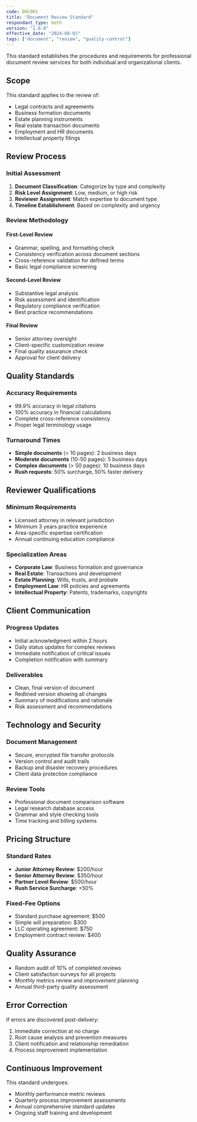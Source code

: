 ```yaml
---
code: DOC001
title: "Document Review Standard"
respondant_type: both
version: "1.0.0"
effective_date: "2024-08-01"
tags: ["document", "review", "quality-control"]
---
```


This standard establishes the procedures and requirements for professional document review services for both
individual and organizational clients.

## Scope

This standard applies to the review of:
- Legal contracts and agreements
- Business formation documents
- Estate planning instruments
- Real estate transaction documents
- Employment and HR documents
- Intellectual property filings

## Review Process

### Initial Assessment

1. **Document Classification**: Categorize by type and complexity
2. **Risk Level Assignment**: Low, medium, or high risk
3. **Reviewer Assignment**: Match expertise to document type
4. **Timeline Establishment**: Based on complexity and urgency

### Review Methodology

#### First-Level Review

- Grammar, spelling, and formatting check
- Consistency verification across document sections
- Cross-reference validation for defined terms
- Basic legal compliance screening

#### Second-Level Review

- Substantive legal analysis
- Risk assessment and identification
- Regulatory compliance verification
- Best practice recommendations

#### Final Review

- Senior attorney oversight
- Client-specific customization review
- Final quality assurance check
- Approval for client delivery

## Quality Standards

### Accuracy Requirements

- 99.9% accuracy in legal citations
- 100% accuracy in financial calculations
- Complete cross-reference consistency
- Proper legal terminology usage

### Turnaround Times

- **Simple documents** (< 10 pages): 2 business days
- **Moderate documents** (10-50 pages): 5 business days
- **Complex documents** (> 50 pages): 10 business days
- **Rush requests**: 50% surcharge, 50% faster delivery

## Reviewer Qualifications

### Minimum Requirements

- Licensed attorney in relevant jurisdiction
- Minimum 3 years practice experience
- Area-specific expertise certification
- Annual continuing education compliance

### Specialization Areas

- **Corporate Law**: Business formation and governance
- **Real Estate**: Transactions and development
- **Estate Planning**: Wills, trusts, and probate
- **Employment Law**: HR policies and agreements
- **Intellectual Property**: Patents, trademarks, copyrights

## Client Communication

### Progress Updates

- Initial acknowledgment within 2 hours
- Daily status updates for complex reviews
- Immediate notification of critical issues
- Completion notification with summary

### Deliverables

- Clean, final version of document
- Redlined version showing all changes
- Summary of modifications and rationale
- Risk assessment and recommendations

## Technology and Security

### Document Management

- Secure, encrypted file transfer protocols
- Version control and audit trails
- Backup and disaster recovery procedures
- Client data protection compliance

### Review Tools

- Professional document comparison software
- Legal research database access
- Grammar and style checking tools
- Time tracking and billing systems

## Pricing Structure

### Standard Rates

- **Junior Attorney Review**: $200/hour
- **Senior Attorney Review**: $350/hour
- **Partner Level Review**: $500/hour
- **Rush Service Surcharge**: +50%

### Fixed-Fee Options

- Standard purchase agreement: $500
- Simple will preparation: $300
- LLC operating agreement: $750
- Employment contract review: $400

## Quality Assurance

- Random audit of 10% of completed reviews
- Client satisfaction surveys for all projects
- Monthly metrics review and improvement planning
- Annual third-party quality assessment

## Error Correction

If errors are discovered post-delivery:
1. Immediate correction at no charge
2. Root cause analysis and prevention measures
3. Client notification and relationship remediation
4. Process improvement implementation

## Continuous Improvement

This standard undergoes:
- Monthly performance metric reviews
- Quarterly process improvement assessments
- Annual comprehensive standard updates
- Ongoing staff training and development
